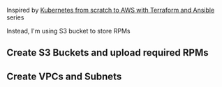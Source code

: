 Inspired by [Kubernetes from scratch to AWS with Terraform and Ansible](https://opencredo.com/kubernetes-aws-terraform-ansible-1/) series

Instead, I'm using S3 bucket to store RPMs

## Create S3 Buckets and upload required RPMs

## Create VPCs and Subnets
